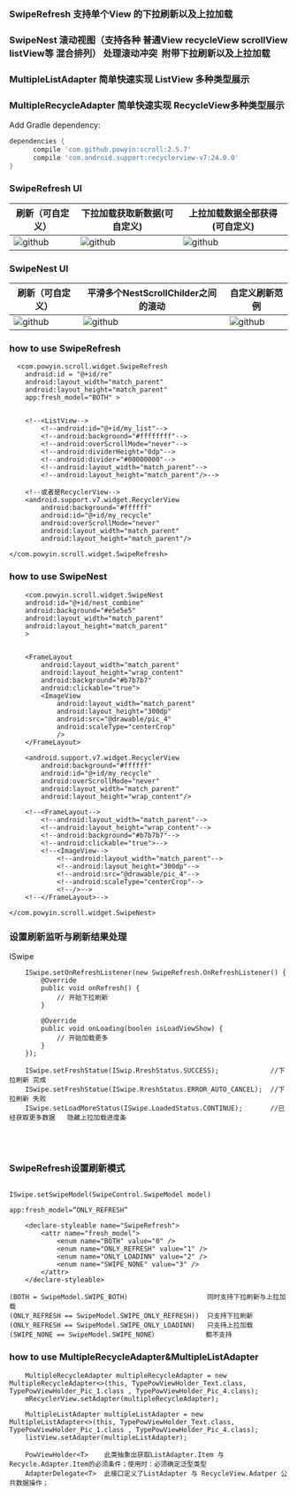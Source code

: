 


### SwipeRefresh 支持单个View 的下拉刷新以及上拉加载
### SwipeNest 滚动视图（支持各种 普通View recycleView scrollView listView等 混合排列） 处理滚动冲突  附带下拉刷新以及上拉加载
### MultipleListAdapter<T> 简单快速实现 ListView 多种类型展示
### MultipleRecycleAdapter<T>  简单快速实现  RecycleView多种类型展示 

Add Gradle dependency:
```gradle
dependencies {
      compile 'com.github.powyin:scroll:2.5.7'
      compile 'com.android.support:recyclerview-v7:24.0.0'
}
```

### SwipeRefresh UI

|刷新（可自定义）|下拉加载获取新数据(可自定义)|上拉加载数据全部获得(可自定义)|
|---|---|----
|![github](https://github.com/powyin/nest-scroll/blob/master/app/src/main/res/raw/refresh_pre.gif)|![github](https://github.com/powyin/nest-scroll/blob/master/app/src/main/res/raw/refresh_load_2.gif)|![github](https://github.com/powyin/nest-scroll/blob/master/app/src/main/res/raw/refresh_load_1.gif)|


### SwipeNest UI

|刷新（可自定义）|平滑多个NestScrollChilder之间的滚动|自定义刷新范例|
|---|---|----
|![github](https://github.com/powyin/nest-scroll/blob/master/app/src/main/res/raw/nest_pre.gif)|![github](https://github.com/powyin/nest-scroll/blob/master/app/src/main/res/raw/nest_pre_1.gif)|![github](https://github.com/powyin/nest-scroll/blob/master/app/src/main/res/raw/nest_pre_2.gif)|


### how to use  SwipeRefresh

   
      <com.powyin.scroll.widget.SwipeRefresh
        android:id = "@+id/re"
        android:layout_width="match_parent"
        android:layout_height="match_parent"
        app:fresh_model="BOTH" >


        <!--<ListView-->
            <!--android:id="@+id/my_list"-->
            <!--android:background="#ffffffff"-->
            <!--android:overScrollMode="never"-->
            <!--android:dividerHeight="0dp"-->
            <!--android:divider="#00000000"-->
            <!--android:layout_width="match_parent"-->
            <!--android:layout_height="match_parent"/>-->

        <!--或者是RecyclerView-->
        <android.support.v7.widget.RecyclerView
            android:background="#ffffff"
            android:id="@+id/my_recycle"
            android:overScrollMode="never"
            android:layout_width="match_parent"
            android:layout_height="match_parent"/>

    </com.powyin.scroll.widget.SwipeRefresh>
    
### how to use  SwipeNest 

        <com.powyin.scroll.widget.SwipeNest
        android:id="@+id/nest_combine"
        android:background="#e5e5e5"
        android:layout_width="match_parent"
        android:layout_height="match_parent"
        >


        <FrameLayout
            android:layout_width="match_parent"
            android:layout_height="wrap_content"
            android:background="#b7b7b7"
            android:clickable="true">
            <ImageView
                android:layout_width="match_parent"
                android:layout_height="300dp"
                android:src="@drawable/pic_4"
                android:scaleType="centerCrop"
                />
        </FrameLayout>

        <android.support.v7.widget.RecyclerView
            android:background="#ffffff"
            android:id="@+id/my_recycle"
            android:overScrollMode="never"
            android:layout_width="match_parent"
            android:layout_height="wrap_content"/>

        <!--<FrameLayout-->
            <!--android:layout_width="match_parent"-->
            <!--android:layout_height="wrap_content"-->
            <!--android:background="#b7b7b7"-->
            <!--android:clickable="true">-->
            <!--<ImageView-->
                <!--android:layout_width="match_parent"-->
                <!--android:layout_height="300dp"-->
                <!--android:src="@drawable/pic_4"-->
                <!--android:scaleType="centerCrop"-->
                <!--/>-->
        <!--</FrameLayout>-->

    </com.powyin.scroll.widget.SwipeNest>
    
### 设置刷新监听与刷新结果处理

ISwipe

        ISwipe.setOnRefreshListener(new SwipeRefresh.OnRefreshListener() {
            @Override
            public void onRefresh() {
                // 开始下拉刷新
            }

            @Override
            public void onLoading(boolen isLoadViewShow) {
                // 开始加载更多
            }
        });
        
        ISwipe.setFreshStatue(ISwip.RreshStatus.SUCCESS);             //下拉刷新 完成
        ISwipe.setFreshStatue(ISwipe.RreshStatus.ERROR_AUTO_CANCEL);  //下拉刷新 失败
        ISwipe.setLoadMoreStatus(ISwipe.LoadedStatus.CONTINUE);       //已经获取更多数据   隐藏上拉加载进度条
        
        
        
        
### SwipeRefresh设置刷新模式

```

ISwipe.setSwipeModel(SwipeControl.SwipeModel model)          

app:fresh_model=“ONLY_REFRESH”                                     

    <declare-styleable name="SwipeRefresh">
        <attr name="fresh_model">
            <enum name="BOTH" value="0" />
            <enum name="ONLY_REFRESH" value="1" />
            <enum name="ONLY_LOADINN" value="2" />
            <enum name="SWIPE_NONE" value="3" />
        </attr>
    </declare-styleable>

(BOTH = SwipeModel.SWIPE_BOTH)                    同时支持下拉刷新与上拉加载  
(ONLY_REFRESH == SwipeModel.SWIPE_ONLY_REFRESH))  只支持下拉刷新 
(ONLY_REFRESH == SwipeModel.SWIPE_ONLY_LOADINN)   只支持上拉加载 
(SWIPE_NONE == SwipeModel.SWIPE_NONE）            都不支持
```


### how to use  MultipleRecycleAdapter&MultipleListAdapter

        MultipleRecycleAdapter multipleRecycleAdapter = new MultipleRecycleAdapter<>(this, TypePowViewHolder_Text.class, TypePowViewHolder_Pic_1.class , TypePowViewHolder_Pic_4.class);
        mRecyclerView.setAdapter(multipleRecycleAdapter);
        
        MultipleListAdapter multipleListAdapter = new  MultipleListAdapter<>(this, TypePowViewHolder_Text.class, TypePowViewHolder_Pic_1.class , TypePowViewHolder_Pic_4.class);
        listView.setAdapter(multipleListAdapter);
        
        PowViewHolder<T>    此类抽象出获取ListAdapter.Item 与Recycle.Adapter.Item的必须条件；使用时：必须确定泛型类型
        AdapterDelegate<T>  此接口定义了ListAdapter 与 RecycleView.Adatper 公共数据操作；
    





